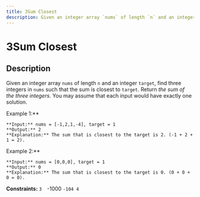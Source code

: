 ```yaml
---
title: 3Sum Closest
description: Given an integer array `nums` of length `n` and an integer `target`, find three integers in `nums` s
---
```

# 3Sum Closest
## Description
Given an integer array `nums` of length `n` and an integer `target`, find three integers in `nums` such that the sum is closest to `target`.
Return *the sum of the three integers*.
You may assume that each input would have exactly one solution.
 
Example 1:**
```
**Input:** nums = [-1,2,1,-4], target = 1
**Output:** 2
**Explanation:** The sum that is closest to the target is 2. (-1 + 2 + 1 = 2).
```
Example 2:**
```
**Input:** nums = [0,0,0], target = 1
**Output:** 0
**Explanation:** The sum that is closest to the target is 0. (0 + 0 + 0 = 0).
```
 
**Constraints:**
	`3 
	`-1000 
	`-104 4`

